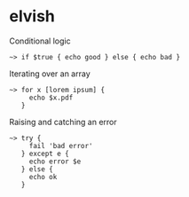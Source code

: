 # elvish

Conditional logic
```elvish
~> if $true { echo good } else { echo bad }
```
Iterating over an array
```elvish
~> for x [lorem ipsum] {
     echo $x.pdf
   }
```
Raising and catching an error
```elvish
~> try {
     fail 'bad error'
   } except e {
     echo error $e
   } else {
     echo ok
   }
```